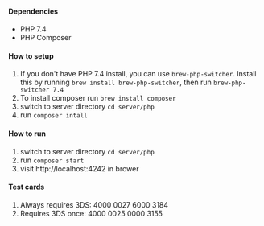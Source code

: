 #### Dependencies
- PHP 7.4
- PHP Composer

#### How to setup
1. If you don't have PHP 7.4 install, you can use `brew-php-switcher`. Install this by running `brew install brew-php-switcher`, then run `brew-php-switcher 7.4`
2. To install composer run `brew install composer`
3. switch to server directory `cd server/php`
4. run `composer intall`

#### How to run

1. switch to server directory `cd server/php`
2. run `composer start`
3. visit http://localhost:4242 in brower


#### Test cards
1. Always requires 3DS: 4000 0027 6000 3184
2. Requires 3DS once: 4000 0025 0000 3155

